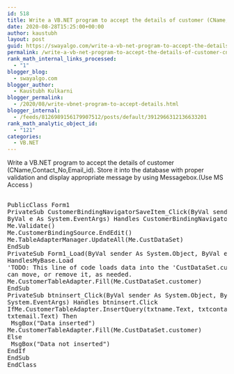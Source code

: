```yaml
---
id: 518
title: Write a VB.NET program to accept the details of customer (CName,Contact_No,Email_id). Store it into the database with proper validation and display appropriate message by using Messagebox.(Use MS Access )
date: 2020-08-28T15:25:00+00:00
author: kaustubh
layout: post
guid: https://swayalgo.com/write-a-vb-net-program-to-accept-the-details-of-customer-cnamecontact_noemail_id-store-it-into-the-database-with-proper-validation-and-display-appropriate-message-by-using-messagebox-use-ms-acce/
permalink: /write-a-vb-net-program-to-accept-the-details-of-customer-cnamecontact_noemail_id-store-it-into-the-database-with-proper-validation-and-display-appropriate-message-by-using-messagebox-use-ms-acce/
rank_math_internal_links_processed:
  - "1"
blogger_blog:
  - swayalgo.com
blogger_author:
  - Kaustubh Kulkarni
blogger_permalink:
  - /2020/08/write-vbnet-program-to-accept-details.html
blogger_internal:
  - /feeds/8126989156179907512/posts/default/3912966312136633201
rank_math_analytic_object_id:
  - "121"
categories:
  - VB.NET
---
```

Write a VB.NET program to accept the details of customer (CName,Contact\_No,Email\_id). Store it into the database with proper validation and display appropriate message by using Messagebox.(Use MS Access ) 

<pre><br />PublicClass Form1<br />PrivateSub CustomerBindingNavigatorSaveItem_Click(ByVal sender As System.Object,<br />ByVal e As System.EventArgs) Handles CustomerBindingNavigatorSaveItem.Click<br />Me.Validate()<br />Me.CustomerBindingSource.EndEdit()<br />Me.TableAdapterManager.UpdateAll(Me.CustDataSet)<br />EndSub<br />PrivateSub Form1_Load(ByVal sender As System.Object, ByVal e As System.EventArgs)<br />HandlesMyBase.Load<br />'TODO: This line of code loads data into the 'CustDataSet.customer' table. You<br />can move, or remove it, as needed.<br />Me.CustomerTableAdapter.Fill(Me.CustDataSet.customer)<br />EndSub<br />PrivateSub btninsert_Click(ByVal sender As System.Object, ByVal e As<br />System.EventArgs) Handles btninsert.Click<br />IfMe.CustomerTableAdapter.InsertQuery(txtname.Text, txtcontact.Text,<br />txtemail.Text) Then<br /> MsgBox("Data inserted")<br />Me.CustomerTableAdapter.Fill(Me.CustDataSet.customer)<br />Else<br /> MsgBox("Data not inserted")<br />EndIf<br />EndSub<br />EndClass<br /></pre>